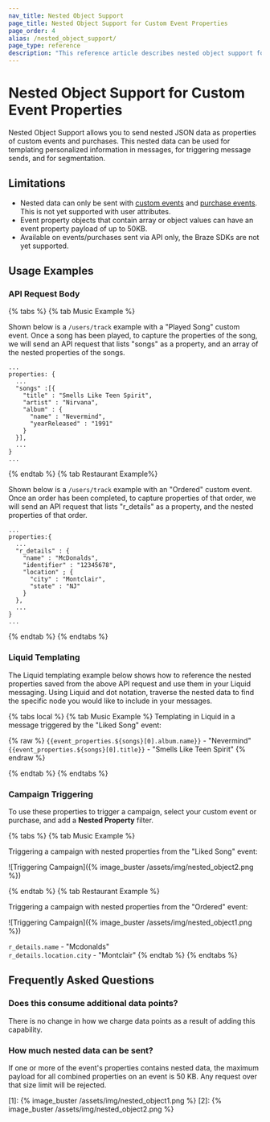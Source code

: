 ```yaml
---
nav_title: Nested Object Support
page_title: Nested Object Support for Custom Event Properties
page_order: 4
alias: /nested_object_support/
page_type: reference
description: "This reference article describes nested object support for custom event properties, and includes example use cases, limitations, and frequently asked questions."
---
```


# Nested Object Support for Custom Event Properties

Nested Object Support allows you to send nested JSON data as properties of custom events and purchases. This nested data can be used for templating personalized information in messages, for triggering message sends, and for segmentation.

## Limitations

- Nested data can only be sent with [custom events]({{site.baseurl}}/user_guide/data_and_analytics/custom_data/custom_events/) and [purchase events]({{site.baseurl}}/user_guide/data_and_analytics/custom_data/purchase_events/). This is not yet supported with user attributes.
- Event property objects that contain array or object values can have an event property payload of up to 50KB.
- Available on events/purchases sent via API only, the Braze SDKs are not yet supported.

## Usage Examples

### API Request Body

{% tabs %}
{% tab Music Example %}

Shown below is a `/users/track` example with a "Played Song" custom event. Once a song has been played, to capture the properties of the song, we will send an API request that lists "songs" as a property, and an array of the nested properties of the songs.

```
...
properties: {
  ...
  "songs" :[{
    "title" : "Smells Like Teen Spirit",
    "artist" : "Nirvana",
    "album" : {
      "name" : "Nevermind",
      "yearReleased" : "1991"
    }
  }],
  ...
}
...
```
{% endtab %}
{% tab Restaurant Example%}

Shown below is a `/users/track` example with an "Ordered" custom event. Once an order has been completed, to capture properties of that order, we will send an API request that lists "r_details" as a property, and the nested properties of that order.

```
...
properties:{
  ...
  "r_details" : {
    "name" : "McDonalds",
    "identifier" : "12345678",
    "location" ; {
      "city" : "Montclair",
      "state" : "NJ"
    }
  },
  ...
}
...
```
{% endtab %}
{% endtabs %}

### Liquid Templating

The Liquid templating example below shows how to reference the nested properties saved from the above API request and use them in your Liquid messaging. Using Liquid and dot notation, traverse the nested data to find the specific node you would like to include in your messages.

{% tabs local %}
{% tab Music Example %}
Templating in Liquid in a message triggered by the "Liked Song" event:

{% raw %}
`{{event_properties.${songs}[0].album.name}}` - "Nevermind"<br>
`{{event_properties.${songs}[0].title}}` - "Smells Like Teen Spirit"
{% endraw %}

{% endtab %}
{% endtabs %}

### Campaign Triggering

To use these properties to trigger a campaign, select your custom event or purchase, and add a __Nested Property__ filter.

{% tabs %}
{% tab Music Example %}

Triggering a campaign with nested properties from the "Liked Song" event:

![Triggering Campaign]({% image_buster /assets/img/nested_object2.png %})

{% endtab %}
{% tab Restaurant Example %}

Triggering a campaign with nested properties from the "Ordered" event:

![Triggering Campaign]({% image_buster /assets/img/nested_object1.png %})

`r_details.name` - "Mcdonalds"<br>
`r_details.location.city` - "Montclair"
{% endtab %}
{% endtabs %}

## Frequently Asked Questions

### Does this consume additional data points?

There is no change in how we charge data points as a result of adding this capability.

### How much nested data can be sent?

If one or more of the event's properties contains nested data, the maximum payload for all combined properties on an event is 50 KB. Any request over that size limit will be rejected.

[1]: {% image_buster /assets/img/nested_object1.png %}
[2]: {% image_buster /assets/img/nested_object2.png %}

